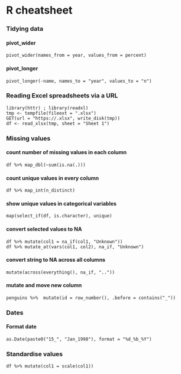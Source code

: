 # R cheatsheet

### Tidying data

#### pivot_wider
`pivot_wider(names_from = year, values_from = percent) `

#### pivot_longer
`pivot_longer(-name, names_to = "year", values_to = "n") `

### Reading Excel spreadsheets via a URL
```
library(httr) ; library(readxl)
tmp <- tempfile(fileext = ".xlsx")
GET(url = "https://.xlsx", write_disk(tmp))
df <- read_xlsx(tmp, sheet = "Sheet 1") 
```

### Missing values

#### count number of missing values in each column
`df %>% map_dbl(~sum(is.na(.)))`

#### count unique values in every column
`df %>% map_int(n_distinct)`

#### show unique values in categorical variables
`map(select_if(df, is.character), unique)`

#### convert selected values to NA
`df %>% mutate(col1 = na_if(col1, "Unknown"))`      
`df %>% mutate_at(vars(col1, col2), na_if, "Unknown")`

#### convert string to NA across all columns
`mutate(across(everything(), na_if, ".."))`

#### mutate and move new column
`penguins %>% 
  mutate(id = row_number(), .before = contains("_"))`

### Dates
#### Format date
`as.Date(paste0("15_", "Jan_1998"), format = "%d_%b_%Y")`

### Standardise values
`df %>% mutate(col1 = scale(col1))`
